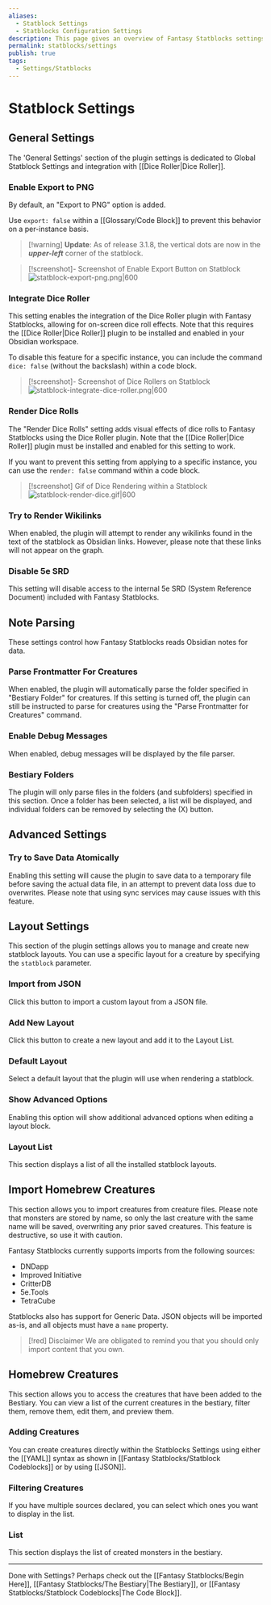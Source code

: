 ```yaml
---
aliases:
  - Statblock Settings
  - Statblocks Configuration Settings
description: This page gives an overview of Fantasy Statblocks settings
permalink: statblocks/settings
publish: true
tags:
  - Settings/Statblocks
---
```


# Statblock Settings

## General Settings

The 'General Settings' section of the plugin settings is dedicated to Global Statblock Settings and integration with [[Dice Roller|Dice Roller]].

### Enable Export to PNG

By default, an "Export to PNG" option is added. 

Use `export: false` within a [[Glossary/Code Block]] to prevent this behavior on a per-instance basis.

> [!warning] **Update**: As of release 3.1.8, the vertical dots are now in the ***upper-left*** corner of the statblock.

>[!screenshot]- Screenshot of Enable Export Button on Statblock
> ![statblock-export-png.png|600](https://github.com/valentine195/fantasy-statblocks/blob/gh-pages/images/statblock/statblock-export-png.png?raw=true)

### Integrate Dice Roller

This setting enables the integration of the Dice Roller plugin with Fantasy Statblocks, allowing for on-screen dice roll effects. Note that this requires the [[Dice Roller|Dice Roller]] plugin to be installed and enabled in your Obsidian workspace.

To disable this feature for a specific instance, you can include the command `dice: false` (without the backslash) within a code block.

> [!screenshot]- Screenshot of Dice Rollers on Statblock
> ![statblock-integrate-dice-roller.png|600](https://github.com/valentine195/fantasy-statblocks/blob/gh-pages/images/statblock/statblock-integrate-dice-roller.png?raw=true)

### Render Dice Rolls

The "Render Dice Rolls" setting adds visual effects of dice rolls to Fantasy Statblocks using the Dice Roller plugin. Note that the [[Dice Roller|Dice Roller]] plugin must be installed and enabled for this setting to work.

If you want to prevent this setting from applying to a specific instance, you can use the `render: false` command within a code block.

>[!screenshot] Gif of Dice Rendering within a Statblock
> ![statblock-render-dice.gif|600](https://github.com/valentine195/fantasy-statblocks/blob/gh-pages/images/statblock/statblock-render-dice.gif?raw=true)

### Try to Render Wikilinks

When enabled, the plugin will attempt to render any wikilinks found in the text of the statblock as Obsidian links. However, please note that these links will not appear on the graph.

### Disable 5e SRD

This setting will disable access to the internal 5e SRD (System Reference Document) included with Fantasy Statblocks.

## Note Parsing

These settings control how Fantasy Statblocks reads Obsidian notes for data.

### Parse Frontmatter For Creatures

When enabled, the plugin will automatically parse the folder specified in "Bestiary Folder" for creatures. If this setting is turned off, the plugin can still be instructed to parse for creatures using the "Parse Frontmatter for Creatures" command.

### Enable Debug Messages

When enabled, debug messages will be displayed by the file parser.

### Bestiary Folders

The plugin will only parse files in the folders (and subfolders) specified in this section. Once a folder has been selected, a list will be displayed, and individual folders can be removed by selecting the (X) button.

## Advanced Settings

### Try to Save Data Atomically

Enabling this setting will cause the plugin to save data to a temporary file before saving the actual data file, in an attempt to prevent data loss due to overwrites. Please note that using sync services may cause issues with this feature.

## Layout Settings

This section of the plugin settings allows you to manage and create new statblock layouts. You can use a specific layout for a creature by specifying the `statblock` parameter.

### Import from JSON

Click this button to import a custom layout from a JSON file.

### Add New Layout

Click this button to create a new layout and add it to the Layout List.

### Default Layout

Select a default layout that the plugin will use when rendering a statblock.

### Show Advanced Options

Enabling this option will show additional advanced options when editing a layout block.

### Layout List

This section displays a list of all the installed statblock layouts.

## Import Homebrew Creatures

This section allows you to import creatures from creature files. Please note that monsters are stored by name, so only the last creature with the same name will be saved, overwriting any prior saved creatures. This feature is destructive, so use it with caution.

Fantasy Statblocks currently supports imports from the following sources:

-   DNDapp
-   Improved Initiative
-   CritterDB
-   5e.Tools
-   TetraCube

Statblocks also has support for Generic Data. JSON objects will be imported as-is, and all objects must have a `name` property.

>[!red] Disclaimer
> We are obligated to remind you that you should only import content that you own.

## Homebrew Creatures

This section allows you to access the creatures that have been added to the Bestiary. You can view a list of the current creatures in the bestiary, filter them, remove them, edit them, and preview them.

### Adding Creatures

You can create creatures directly within the Statblocks Settings using either the [[YAML]] syntax as shown in [[Fantasy Statblocks/Statblock Codeblocks]] or by using [[JSON]].

### Filtering Creatures

If you have multiple sources declared, you can select which ones you want to display in the list.

### List

This section displays the list of created monsters in the bestiary.

---

Done with Settings? Perhaps check out the [[Fantasy Statblocks/Begin Here]], [[Fantasy Statblocks/The Bestiary|The Bestiary]], or [[Fantasy Statblocks/Statblock Codeblocks|The Code Block]].

